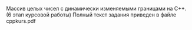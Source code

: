 Массив целых чисел с динамически изменяемыми границами на C++. (6 этап курсовой работы) 
Полный текст задания приведен в файле cppkurs.pdf
